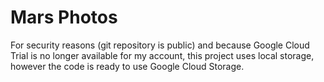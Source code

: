 Mars Photos
==================================

For security reasons (git repository is public) and because Google Cloud Trial is no longer 
available for my account, this project uses local storage, however
the code is ready to use Google Cloud Storage. 